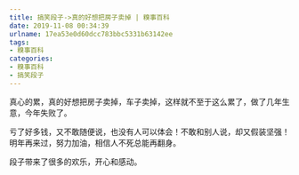 ```yaml
---
title: 搞笑段子->真的好想把房子卖掉 | 糗事百科
date: 2019-11-08 00:34:39
urlname: 17ea53e0d60dcc783bbc5331b63142ee
tags: 
- 糗事百科
categories:
- 糗事百科
- 搞笑段子
---
```

真心的累，真的好想把房子卖掉，车子卖掉，这样就不至于这么累了，做了几年生意，今年失败了。

亏了好多钱，又不敢随便说，也没有人可以体会！不敢和别人说，却又假装坚强！明年再来过，努力加油，相信人不死总能再翻身。

段子带来了很多的欢乐，开心和感动。



